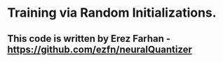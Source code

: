# Training via Random Initializations.
## This code is written by Erez Farhan - https://github.com/ezfn/neuralQuantizer
